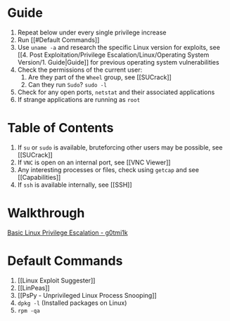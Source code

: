 
# Guide

1. Repeat below under every single privilege increase
2. Run [[#Default Commands]]
3. Use `uname -a` and research the specific Linux version for exploits, see [[4. Post Exploitation/Privilege Escalation/Linux/Operating System Version/1. Guide|Guide]] for previous operating system vulnerabilities
4. Check the permissions of the current user:
	1. Are they part of the `Wheel` group, see [[SUCrack]]
	2. Can they run `Sudo`? `sudo -l`
5. Check for any open ports, `netstat` and their associated applications
6. If strange applications are running as `root` 
# Table of Contents

1. If `su` or `sudo` is available, bruteforcing other users may be possible, see [[SUCrack]] 
2. If `VNC` is open on an internal port, see [[VNC Viewer]]
3. Any interesting processes or files, check using `getcap` and see [[Capabilities]]
4. If `ssh` is available internally, see [[SSH]]

# Walkthrough

[Basic Linux Privilege Escalation - g0tmi1k](https://blog.g0tmi1k.com/2011/08/basic-linux-privilege-escalation/)

# Default Commands

1. [[Linux Exploit Suggester]] 
2. [[LinPeas]]
3. [[PsPy - Unprivileged Linux Process Snooping]]
4. `dpkg -l` (Installed packages on Linux)
5. `rpm -qa`